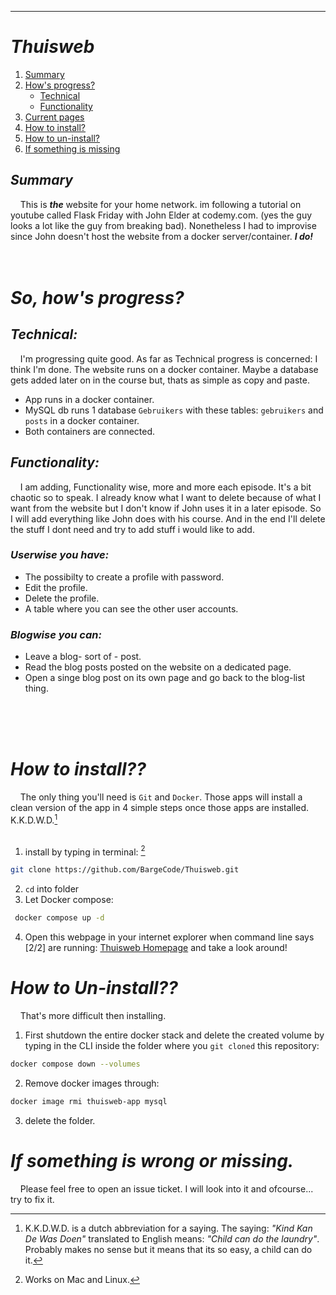 
---
# ***Thuisweb***

1. [Summary](#summary)
2. [How's progress?](#hows-progress)
    * [Technical](#technical)
    * [Functionality](#functionality)
3. [Current pages](#current-pagesroutes)
4. [How to install?](#how-to-install)
5. [How to un-install?](#how-to-un-install)
6. [If something is missing](#if-something-is-wrong-or-missing)


## *Summary*

&nbsp;&nbsp;&nbsp;&nbsp;This is ***the*** website for your home network. im following a tutorial on youtube called Flask Friday with John Elder at 
codemy.com. (yes the guy looks a lot like the guy from breaking bad). Nonetheless I had to improvise since John doesn't host the website from a docker server/container. ***I do!***
<br><br><br>

# *So, how's progress?*

## *Technical:*

&nbsp;&nbsp;&nbsp;&nbsp;I'm progressing quite good. As far as Technical progress is concerned: I think I'm done. The website runs on a docker container. Maybe a database gets added later on in the course but, thats as simple as copy and paste.

- App runs in a docker container.
- MySQL db runs 1 database `Gebruikers` with these tables: `gebruikers` and `posts` in a docker container.
- Both containers are connected.

## *Functionality:*

&nbsp;&nbsp;&nbsp;&nbsp;I am adding, Functionality wise, more and more each episode. It's a bit chaotic so to speak. I already know what I want to delete because of what I want from the website but I don't know if John uses it in a later episode. So I will add everything like John does with his course. And in the end I'll delete the stuff I dont need and try to add stuff i would like to add. 

### *Userwise you have:*
- The possibilty to create a profile with password.
- Edit the profile.
- Delete the profile.
- A table where you can see the other user accounts.


### *Blogwise you can:*
- Leave a blog- sort of - post.
- Read the blog posts posted on the website on a dedicated page.
- Open a singe blog post on its own page and go back to the blog-list thing. 

<br><br><br>

# *How to install??*
&nbsp;&nbsp;&nbsp;&nbsp;The only thing you'll need is `Git` and `Docker`. Those apps will install a clean version of the app in 4 simple steps once those apps are installed. K.K.D.W.D.[^1]
<br>
<br>

1. install by typing in terminal: [^2]
```bash
git clone https://github.com/BargeCode/Thuisweb.git
```
2. `cd` into folder
3. Let Docker compose:
```bash
 docker compose up -d
 ```
4. Open this webpage in your internet explorer when command line says [2/2] are running:
   [Thuisweb Homepage](localhost:3000/index.html) and take a look around!

# *How to Un-install??*

&nbsp;&nbsp;&nbsp;&nbsp;That's more difficult then installing.
1. First shutdown the entire docker stack and delete the created volume by typing in the CLI inside the folder where you `git cloned` this repository: 
```bash
docker compose down --volumes
```
2. Remove docker images through:
```bash
docker image rmi thuisweb-app mysql
```
3. delete the folder.

# *If something is wrong or missing.*

&nbsp;&nbsp;&nbsp;&nbsp;Please feel free to open an issue ticket. I will look into it and ofcourse... try to fix it. 

[^1]: K.K.D.W.D. is a dutch abbreviation for a saying. The saying: *"Kind Kan De Was Doen"* translated to English means: *"Child can do the laundry"*. Probably makes no sense but it means that its so easy, a child can do it. 
[^2]: Works on Mac and Linux.
